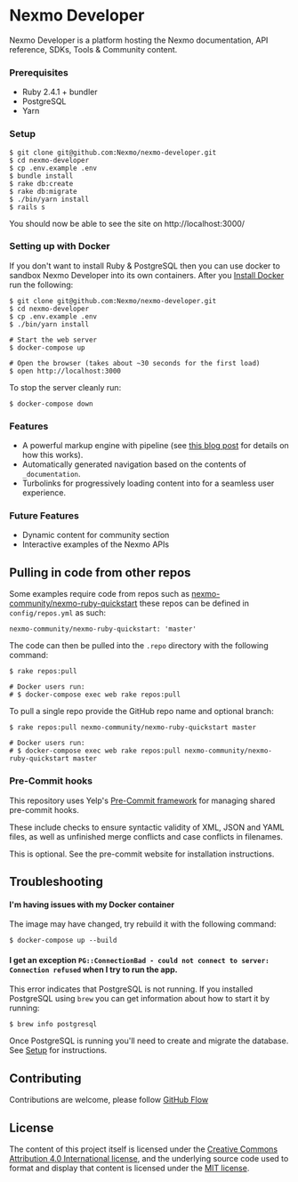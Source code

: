# Nexmo Developer

Nexmo Developer is a platform hosting the Nexmo documentation, API reference, SDKs, Tools & Community content.

### Prerequisites

- Ruby 2.4.1 + bundler
- PostgreSQL
- Yarn

### Setup

```
$ git clone git@github.com:Nexmo/nexmo-developer.git
$ cd nexmo-developer
$ cp .env.example .env
$ bundle install
$ rake db:create
$ rake db:migrate
$ ./bin/yarn install
$ rails s
```

You should now be able to see the site on http://localhost:3000/

### Setting up with Docker

If you don't want to install Ruby & PostgreSQL then you can use docker to sandbox Nexmo Developer into its own containers. After you [Install Docker](https://docs.docker.com/engine/installation/) run the following:

```
$ git clone git@github.com:Nexmo/nexmo-developer.git
$ cd nexmo-developer
$ cp .env.example .env
$ ./bin/yarn install

# Start the web server
$ docker-compose up

# Open the browser (takes about ~30 seconds for the first load)
$ open http://localhost:3000
```

To stop the server cleanly run:

```
$ docker-compose down
```

### Features

- A powerful markup engine with pipeline (see [this blog post](https://lab.io/articles/2017/02/12/extending-markdown-with-middleware/) for details on how this works).
- Automatically generated navigation based on the contents of `_documentation`.
- Turbolinks for progressively loading content into for a seamless user experience.

### Future Features

- Dynamic content for community section
- Interactive examples of the Nexmo APIs

## Pulling in code from other repos

Some examples require code from repos such as [nexmo-community/nexmo-ruby-quickstart](https://github.com/nexmo-community/nexmo-ruby-quickstart) these repos can be defined in `config/repos.yml` as such:

```
nexmo-community/nexmo-ruby-quickstart: 'master'
```

The code can then be pulled into the `.repo` directory with the following command:

```
$ rake repos:pull

# Docker users run:
# $ docker-compose exec web rake repos:pull
```

To pull a single repo provide the GitHub repo name and optional branch:

```
$ rake repos:pull nexmo-community/nexmo-ruby-quickstart master

# Docker users run:
# $ docker-compose exec web rake repos:pull nexmo-community/nexmo-ruby-quickstart master
```

### Pre-Commit hooks

This repository uses Yelp's [Pre-Commit framework](http://pre-commit.com/) for managing shared pre-commit hooks.

These include checks to ensure syntactic validity of XML, JSON and YAML files, as well as unfinished merge conflicts and case conflicts in filenames.

This is optional. See the pre-commit website for installation instructions.

## Troubleshooting

#### I'm having issues with my Docker container

The image may have changed, try rebuild it with the following command:

```
$ docker-compose up --build
```

#### I get an exception `PG::ConnectionBad - could not connect to server: Connection refused` when I try to run the app.

This error indicates that PostgreSQL is not running. If you installed PostgreSQL using `brew` you can get information about how to start it by running:

```
$ brew info postgresql
```

Once PostgreSQL is running you'll need to create and migrate the database. See [Setup](#Setup) for instructions.

## Contributing

Contributions are welcome, please follow [GitHub Flow](https://guides.github.com/introduction/flow/index.html)

## License

The content of this project itself is licensed under the [Creative Commons Attribution 4.0 International license](https://creativecommons.org/licenses/by/4.0/), and the underlying source code used to format and display that content is licensed under the [MIT license](https://github.com/Nexmo/nexmo-developer/blob/master/LICENSE.txt).
